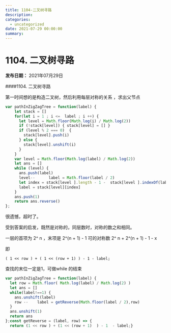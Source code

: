 ```yaml
---
title: 1104-二叉树寻路
description: 
categories:
  - uncategorized
date: 2021-07-29 00:00:00
summary: 
---
```


# 1104. 二叉树寻路

**发布日期：** 2021年07月29日

####1104. 二叉树寻路

第一时间想的是构造二叉树，然后利用每层对称的关系 ，求出父节点

```javascript
var pathInZigZagTree = function(label) {
    let stack = []
    for(let i = 1 ; i <=  label ; i ++) {
      let level = Math.floor(Math.log(i) / Math.log(2))
      if (!stack[level]) { stack[level] = [] }
      if (level % 2 === 0)  {
        stack[level].push(i)
      } else {
        stack[level].unshift(i)
      }
    }
    var level = Math.floor(Math.log(label) / Math.log(2))
    let ans = []
    while (level) {
      ans.push(label)
      level--      label = Math.floor(label / 2)
      let index = stack[level ].length - 1 -  stack[level ].indexOf(label)
      label = stack[level][index]
    }
    ans.push(1)
    return ans.reverse()
};
```

很遗憾，超时了。

受到答案的启发，既然是对称的，同层数时，对称的数之和相同。

一层的首项为 2^ n ，末项是 2^(n + 1) - 1 可的对称数 2^ n + 2^(n + 1) - 1 - x

即

`( 1 << row ) + ( 1 << (row + 1) ) - 1 - label;`

查找的末位一定是1，可做while 的结束

```javascript
var pathInZigZagTree = function(label) {
  let row = Math.floor( Math.log(label) / Math.log(2) )
  let ans = []
  while(label!==1) {
    ans.unshift(label)
    row --    label = getReverse(Math.floor(label / 2),row)
  }
  ans.unshift(1)
  return ans
};const getReverse = (label, row) => {
  return (1 << row ) + (1 << (row + 1)  ) - 1  - label;}
```

